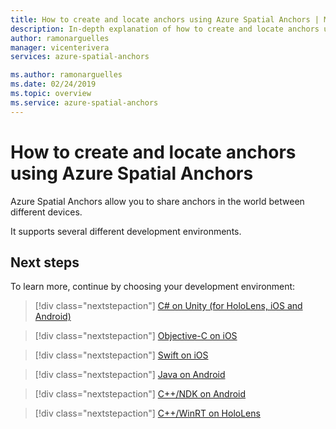 ```yaml
---
title: How to create and locate anchors using Azure Spatial Anchors | Microsoft Docs
description: In-depth explanation of how to create and locate anchors using Azure Spatial Anchors.
author: ramonarguelles
manager: vicenterivera
services: azure-spatial-anchors

ms.author: ramonarguelles
ms.date: 02/24/2019
ms.topic: overview
ms.service: azure-spatial-anchors
---
```

# How to create and locate anchors using Azure Spatial Anchors

Azure Spatial Anchors allow you to share anchors in the world between different devices.

It supports several different development environments.

## Next steps
To learn more, continue by choosing your development environment:

> [!div class="nextstepaction"]
> [C# on Unity (for HoloLens, iOS and Android)](how-tos/create-locate-anchors-unity.md)

> [!div class="nextstepaction"]
> [Objective-C on iOS](how-tos/create-locate-anchors-objc.md)

> [!div class="nextstepaction"]
> [Swift on iOS](how-tos/create-locate-anchors-swift.md)

> [!div class="nextstepaction"]
> [Java on Android](how-tos/create-locate-anchors-java.md)

> [!div class="nextstepaction"]
> [C++/NDK on Android](how-tos/create-locate-anchors-cpp-ndk.md)

> [!div class="nextstepaction"]
> [C++/WinRT on HoloLens](how-tos/create-locate-anchors-cpp-winrt.md)

